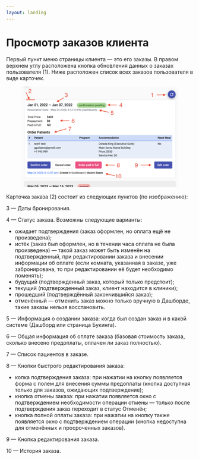 ```yaml
---
layout: landing
---
```


# Просмотр заказов клиента

Первый пункт меню страницы клиента — это его заказы. В правом верхнем углу расположена кнопка обновления данных о заказах пользователя (1). Ниже расположен список всех заказов пользователя в виде карточек.

<figure><img src="../../../.gitbook/assets/Screenshot 2023-05-24 at 20.15.40.png" alt=""><figcaption></figcaption></figure>

Карточка заказа (2) состоит из следующих пунктов (по изображению):

3 — Даты бронирования.

4 — Статус заказа. Возможны следующие варианты:

* ожидает подтверждения (заказ оформлен, но оплата ещё не произведена);
* истёк (заказ был оформлен, но в течении часа оплата не была произведена) — такой заказ может быть изменён на подтвержденный, при редактировании заказа и внесении информации об оплате (если комната, указанная в заказе, уже забронирована, то при редактировании её будет необходимо поменять);
* будущий (подтвержденный заказ, который только предстоит);
* текущий (подтвержденный заказ, клиент находится в клиники);
* прошедший (подтверждённый закончившийся заказ);
* отменённый — отменить заказ можно только вручную в Дашборде, такие заказы нельзя восстановить.

5 — Информация о создании заказа: когда был создан заказ и в какой системе (Дашборд или страница Букинга).

6 — Общая информация об оплате заказа (базовая стоимость заказа, сколько внесено предоплаты, оплачен ли заказ полностью).

7 — Список пациентов в заказе.

8 — Кнопки быстрого редактирования заказа:

* копка подтверждения заказа: при нажатии на кнопку появляется форма с полем для внесения суммы предоплаты (кнопка доступная только для заказов, ожидающих подтверждение);
* кнопка отмены заказа: при нажатии появляется окно с подтверждением необходимости операции отмены — только после подтверждения заказ переходит в статус Отменён;
* кнопка полной оплаты заказа: при нажатии на кнопку также появляется окно с подтверждением операции (кнопка недоступна для отменённых и просроченных заказов).

9 — Кнопка редактирования заказа.

10 — История заказа.
